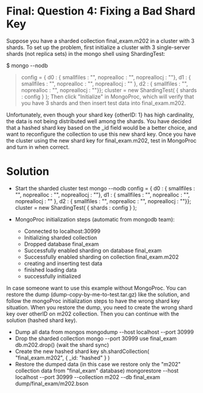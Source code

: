 # Final: Question 4: Fixing a Bad Shard Key

Suppose you have a sharded collection final_exam.m202 in a cluster with 3 shards. To set up the problem, first initialize a cluster with 3 single-server shards (not replica sets) in the mongo shell using ShardingTest:

$ mongo --nodb
> config = { d0 : { smallfiles : "", noprealloc : "", nopreallocj : ""}, d1 : { smallfiles : "", noprealloc : "", nopreallocj : "" }, d2 : { smallfiles : "", noprealloc : "", nopreallocj : ""}};
> cluster = new ShardingTest( { shards : config } );
Then click "Initialize" in MongoProc, which will verify that you have 3 shards and then insert test data into final_exam.m202.

Unfortunately, even though your shard key {otherID: 1} has high cardinality, the data is not being distributed well among the shards. You have decided that a hashed shard key based on the _id field would be a better choice, and want to reconfigure the collection to use this new shard key. Once you have the cluster using the new shard key for final_exam.m202, test in MongoProc and turn in when correct.

# Solution

- Start the sharded cluster test
mongo --nodb
config = { d0 : { smallfiles : "", noprealloc : "", nopreallocj : ""}, d1 : { smallfiles : "", noprealloc : "", nopreallocj : "" }, d2 : { smallfiles : "", noprealloc : "", nopreallocj : ""}};
cluster = new ShardingTest( { shards : config } );

- MongoProc initialization steps (automatic from mongodb team):
	- Connected to localhost:30999
	- Initializing sharded collection
	- Dropped database final_exam
	- Successfully enabled sharding on database final_exam
	- Successfully enabled sharding on collection final_exam.m202
	- creating and inserting test data
	- finished loading data
	- successfully initialized

In case someone want to use this example without MongoProc. You can restore the dump (dump-copy-by-me-to-test.tar.gz) like the solution, and follow the mongoProc initialization steps to have the wrong shard key situation. When you restore the dump, you need to create the wrong shard key over otherID on m202 collection. Then you can continue with the solution (hashed shard key).

- Dump all data from mongos
mongodump --host localhost --port 30999
- Drop the sharded collection 
mongo --port 30999
use final_exam
db.m202.drop() (wait the shard sync)
- Create the new hashed shard key
sh.shardCollection( "final_exam.m202", { _id: "hashed" } )
- Restore the dumped data (in this case we restore only the "m202" collection data from "final_exam" database)
mongorestore --host localhost --port 30999 --collection m202 --db final_exam dump/final_exam/m202.bson

